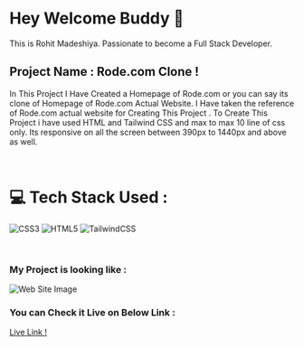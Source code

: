 # Hey Welcome Buddy 👋

This is Rohit Madeshiya. Passionate to become a Full Stack Developer.

## Project Name : **Rode.com Clone !**

In This Project I Have Created a Homepage of Rode.com or you can say its clone of Homepage of Rode.com Actual Website. I Have taken the reference of Rode.com actual website for Creating This Project . To Create This Project i have used HTML and Tailwind CSS and max to max 10 line of css only. Its responsive on all the screen between 390px to 1440px and above as well.

</br>

# 💻 Tech Stack Used :

![CSS3](https://img.shields.io/badge/css3-%231572B6.svg?style=for-the-badge&logo=css3&logoColor=white) ![HTML5](https://img.shields.io/badge/html5-%23E34F26.svg?style=for-the-badge&logo=html5&logoColor=white) ![TailwindCSS](https://img.shields.io/badge/tailwindcss-%2338B2AC.svg?style=for-the-badge&logo=tailwind-css&logoColor=white)

</br>

### My Project is looking like :

![Web Site Image](./Assets/screencapture-127-0-0-1-5500-index-html-2022-08-20-18_26_20.png)

### You can Check it Live on Below Link :

[Live Link !](https://rode-clone-new.netlify.app/)
